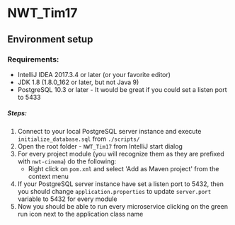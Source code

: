 # NWT_Tim17

## Environment setup

### Requirements:

* IntelliJ IDEA 2017.3.4 or later (or your favorite editor)
* JDK 1.8 (1.8.0_162 or later, but not Java 9)
* PostgreSQL 10.3 or later - It would be great if you could set a listen port to 5433

##### Steps:

1. Connect to your local PostgreSQL server instance and execute `initialize_database.sql` from `./scripts/`
2. Open the root folder - `NWT_Tim17` from IntelliJ start dialog
3. For every project module (you will recognize them as they are prefixed with `nwt-cinema`) do the following:
    * Right click on `pom.xml` and select 'Add as Maven project' from the context menu
4. If your PostgreSQL server instance have set a listen port to 5432, then you should change `application.properties` to update `server.port` variable to 5432 for every module
5. Now you should be able to run every microservice clicking on the green run icon next to the application class name
